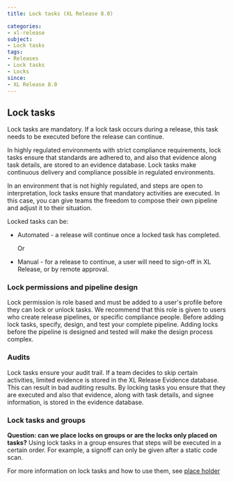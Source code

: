 ```yaml
---
title: Lock tasks (XL Release 8.0)

categories:
- xl-release
subject:
- Lock tasks
tags:
- Releases
- Lock tasks
- Locks
since:
- XL Release 8.0
---
```


## Lock tasks
Lock tasks are mandatory. If a lock task occurs during a release, this task needs to be executed before the release can continue.

In highly regulated environments with strict compliance requirements, lock tasks ensure that standards are adhered to, and also that evidence along task details, are stored to an evidence database. Lock tasks make continuous delivery and compliance possible in regulated environments.

In an environment that is not highly regulated, and steps are open to interpretation, lock tasks ensure that mandatory activities are executed. In this case, you can give teams the freedom to compose their own pipeline and adjust it to their situation.

Locked tasks can be:
- Automated - a release will continue once a locked task has completed.

  Or

- Manual - for a release to continue, a user will need to sign-off in XL Release, or by remote approval.

### Lock permissions and pipeline design
Lock permission is role based and must be added to a user's profile before they can lock or unlock tasks. We recommend that this role is given to users who create release pipelines, or specific compliance people. Before adding lock tasks, specify, design, and test your complete pipeline. Adding locks before the pipeline is designed and tested will make the design process complex.

### Audits
Lock tasks ensure your audit trail. If a team decides to skip certain activities, limited evidence is stored in the XL Release Evidence database. This can result in bad auditing results.
By locking tasks you ensure that they are executed and also that evidence, along with task details, and signee information, is stored in the evidence database.

### Lock tasks and groups
**Question: can we place locks on groups or are the locks only placed on tasks?**
Using lock tasks in a group ensures that steps will be executed in a certain order. For example, a signoff can only be given after a static code scan.

For more information on lock tasks and how to use them, see [place holder](http://www.jhohjjs.com)
